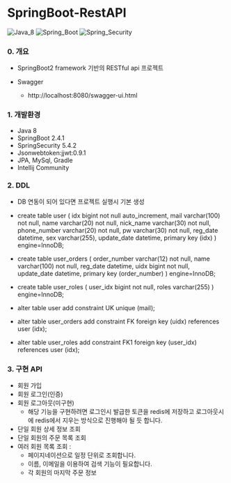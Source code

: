 # SpringBoot-RestAPI

![Java_8](https://img.shields.io/badge/java-v1.8-red?logo=java)
![Spring_Boot](https://img.shields.io/badge/Spring_Boot-v2.4.1-green.svg?logo=spring)
![Spring_Security](https://img.shields.io/badge/Spring_Security-v5.4.2-green.svg?logo=spring)

### 0. 개요
- SpringBoot2 framework 기반의 RESTful api 프로젝트

- Swagger
    - http://localhost:8080/swagger-ui.html

### 1. 개발환경
- Java 8
- SpringBoot 2.4.1
- SpringSecurity 5.4.2
- Jsonwebtoken:jjwt:0.9.1
- JPA, MySql, Gradle
- Intellij Community

### 2. DDL
- DB 연동이 되어 있다면 프로젝트 실행시 기본 생성

- create table user (
       idx bigint not null auto_increment,
        mail varchar(100) not null,
        name varchar(20) not null,
        nick_name varchar(30) not null,
        phone_number varchar(20) not null,
        pw varchar(30) not null,
        reg_date datetime,
        sex varchar(255),
        update_date datetime,
        primary key (idx)
    ) engine=InnoDB;
    
- create table user_orders (
       order_number varchar(12) not null,
        name varchar(100) not null,
        reg_date datetime,
        uidx bigint not null,
        update_date datetime,
        primary key (order_number)
    ) engine=InnoDB;
    
- create table user_roles (
       user_idx bigint not null,
        roles varchar(255)
    ) engine=InnoDB;
    
       
- alter table user add constraint UK unique (mail);

- alter table user_orders 
       add constraint FK
       foreign key (uidx) 
       references user (idx);

- alter table user_roles 
       add constraint FK1
       foreign key (user_idx) 
       references user (idx);
       
 ### 3. 구현 API
- 회원 가입
- 회원 로그인(인증)
- 회원 로그아웃(미구현)
  - 해당 기능을 구현하려면 로그인시 발급한 토큰을 redis에 저장하고 로그아웃시에 redis에서 지우는 방식으로 진행해야 될 듯 합니다.
- 단일 회원 상세 정보 조회
- 단일 회원의 주문 목록 조회
- 여러 회원 목록 조회 :
    - 페이지네이션으로 일정 단위로 조회합니다.
    - 이름, 이메일을 이용하여 검색 기능이 필요합니다.
    - 각 회원의 마지막 주문 정보
